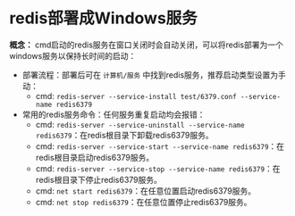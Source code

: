 # redis部署成Windows服务

**概念：** cmd启动的redis服务在窗口关闭时会自动关闭，可以将redis部署为一个windows服务以保持长时间的启动：
- 部署流程：部署后可在 `计算机/服务` 中找到redis服务，推荐启动类型设置为手动：
    - cmd: `redis-server --service-install test/6379.conf --service-name redis6379`
- 常用的redis服务命令：任何服务重复启动均会报错：
    - cmd: `redis-server --service-uninstall --service-name redis6379`：在redis根目录下卸载redis6379服务。
    - cmd: `redis-server --service-start --service-name redis6379`：在redis根目录启动redis6379服务。
    - cmd: `redis-server --service-stop --service-name redis6379`：在redis根目录下停止redis6379服务。
    - cmd: `net start redis6379`：在任意位置启动redis6379服务。
    - cmd: `net stop redis6379`：在任意位置停止redis6379服务。